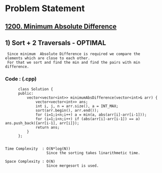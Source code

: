 # Problem Statement

## [1200. Minimum Absolute Difference](https://leetcode.com/problems/minimum-absolute-difference/)


## 1)  Sort + 2 Traversals - OPTIMAL

     Since minimum  Absolute Difference is required we compare the elements which are close to each other.
     For that we sort and find the min and find the pairs with min difference.
  
        
   ### Code : (.cpp)  
      
          class Solution {
          public:
              vector<vector<int>> minimumAbsDifference(vector<int>& arr) {
                  vector<vector<int>> ans;
                  int i, j, n = arr.size(), a = INT_MAX;
                  sort(arr.begin(), arr.end());
                  for (i=1;i<n;i++) a = min(a, abs(arr[i]-arr[i-1]));
                  for (i=1;i<n;i++) if (abs(arr[i]-arr[i-1]) == a) ans.push_back({arr[i-1], arr[i]});
                  return ans;
              }
          };
  

    Time Complexity  : O(N*log(N))
                       Since the sorting takes linarithmetic time.

    Space Complexity : O(N)
                       Since mergesort is used.
